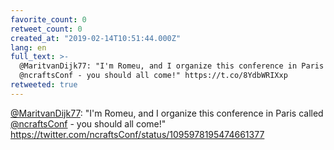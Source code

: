 ```yaml
---
favorite_count: 0
retweet_count: 0
created_at: "2019-02-14T10:51:44.000Z"
lang: en
full_text: >-
  @MaritvanDijk77: "I'm Romeu, and I organize this conference in Paris called
  @ncraftsConf - you should all come!" https://t.co/8YdbWRIXxp
retweeted: true
---
```


[@MaritvanDijk77](https://twitter.com/MaritvanDijk77): "I'm Romeu, and I
organize this conference in Paris called
[@ncraftsConf](https://twitter.com/ncraftsConf) - you should all come!"
<https://twitter.com/ncraftsConf/status/1095978195474661377>
